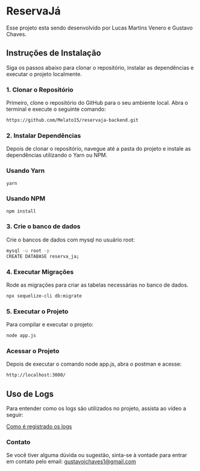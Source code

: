# ReservaJá

Esse projeto esta sendo desenvolvido por Lucas Martins Venero e Gustavo Chaves.

## Instruções de Instalação

Siga os passos abaixo para clonar o repositório, instalar as dependências e executar o projeto localmente.

### 1. Clonar o Repositório

Primeiro, clone o repositório do GitHub para o seu ambiente local. Abra o terminal e execute o seguinte comando:

```bash
https://github.com/Melato15/reservaja-backend.git
```

### 2. Instalar Dependências

Depois de clonar o repositório, navegue até a pasta do projeto e instale as dependências utilizando o Yarn ou NPM.

### Usando Yarn
```bash
yarn
```

### Usando NPM

```bash
npm install
```

### 3. Crie o banco de dados

Crie o bancos de dados com mysql no usuário root:

```bash
mysql -u root -p
CREATE DATABASE reserva_ja;
```

### 4. Executar Migrações

Rode as migrações para criar as tabelas necessárias no banco de dados.

```bash
npx sequelize-cli db:migrate
```

### 5. Executar o Projeto

Para compilar e executar o projeto:

```bash
node app.js
```

### Acessar o Projeto
Depois de executar o comando node app.js, abra o postman e acesse:

```bash
http://localhost:3000/
```

## Uso de Logs

Para entender como os logs são utilizados no projeto, assista ao vídeo a seguir:

[Como é registrado os logs](https://drive.google.com/file/d/10wwv3Hkd3tGAciO64_BA2fe2V0peFusI/view?usp=drive_link)

### Contato
Se você tiver alguma dúvida ou sugestão, sinta-se à vontade para entrar em contato pelo email: gustavojchaves1@gmail.com





